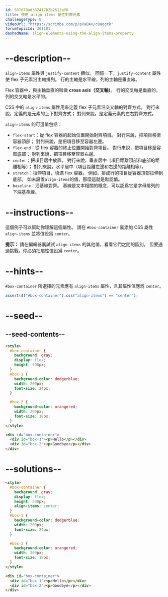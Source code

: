 ```yaml
---
id: 587d78ad367417b2b2512af8
title: 使用 align-items 屬性對齊元素
challengeType: 0
videoUrl: "https://scrimba.com/p/pVaDAv/c8aggtk"
forumTopicId: 301101
dashedName: align-elements-using-the-align-items-property
---
```


# --description--

`align-items` 屬性與 `justify-content` 類似。 回憶一下，`justify-content` 屬性使 flex 子元素沿主軸排列。 行的主軸是水平線，列的主軸是垂直線。

Flex 容器中，與主軸垂直的叫做 **cross axis（交叉軸）**。 行的交叉軸是垂直的，列的交叉軸是水平的。

CSS 中的 `align-items` 屬性用來定義 flex 子元素沿交叉軸的對齊方式。 對行來說，定義的是元素的上下對齊方式； 對列來說，是定義元素的左右對齊方式。

`align-items` 的可選值包括：

<ul><li><code>flex-start</code>：從 flex 容器的起始位置開始對齊項目。 對行來說，把項目移至容器頂部； 對列來說，是把項目移至容器左邊。</li><li><code>flex-end</code>：從 flex 容器的終止位置開始對齊項目。 對行來說，把項目移至容器底部； 對列來說，把項目移至容器右邊。</li><li><code>center</code>：把項目居中放置。 對行來說，垂直居中（項目距離頂部和底部的距離相等）； 對列來說，水平居中（項目距離左邊和右邊的距離相等）。</li><li><code>stretch</code>：拉伸項目，填滿 flex 容器。 例如，排成行的項目從容器頂部拉伸到底部。 如未設置<code>align-items</code>的值，那麼這就是默認值。</li><li><code>baseline</code>：沿基線對齊。 基線是文本相關的概念，可以認爲它是字母排列的下端基準線。</li></ul>

# --instructions--

這個例子可以幫助你理解這個屬性。 請在 `#box-container` 裏添加 CSS 屬性 `align-items` 並將值設爲 `center`。

**提示：** 請在編輯器裏試試 `align-items` 的其他值，看看它們之間的區別。 但要通過挑戰，你必須把屬性值設爲 `center`。

# --hints--

`#box-container` 所選擇的元素應有 `align-items` 屬性，且其屬性值應爲 `center`。

```js
assert($("#box-container").css("align-items") == "center");
```

# --seed--

## --seed-contents--

```html
<style>
  #box-container {
    background: gray;
    display: flex;
    height: 500px;
  }
  #box-1 {
    background-color: dodgerblue;
    width: 200px;
    font-size: 24px;
  }

  #box-2 {
    background-color: orangered;
    width: 200px;
    font-size: 18px;
  }
</style>

<div id="box-container">
  <div id="box-1"><p>Hello</p></div>
  <div id="box-2"><p>Goodbye</p></div>
</div>
```

# --solutions--

```html
<style>
  #box-container {
    background: gray;
    display: flex;
    height: 500px;
    align-items: center;
  }
  #box-1 {
    background-color: dodgerblue;
    width: 200px;
    font-size: 24px;
  }

  #box-2 {
    background-color: orangered;
    width: 200px;
    font-size: 18px;
  }
</style>

<div id="box-container">
  <div id="box-1"><p>Hello</p></div>
  <div id="box-2"><p>Goodbye</p></div>
</div>
```
